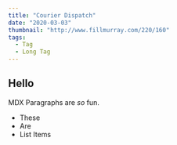 ```yaml
---
title: "Courier Dispatch"
date: "2020-03-03"
thumbnail: "http://www.fillmurray.com/220/160"
tags:
  - Tag
  - Long Tag
---
```


## Hello

MDX Paragraphs are _so_ fun.

- These 
- Are
- List Items
